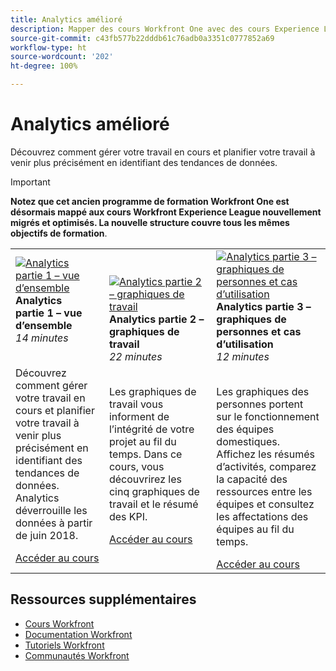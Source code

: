 ```yaml
---
title: Analytics amélioré
description: Mapper des cours Workfront One avec des cours Experience League
source-git-commit: c43fb577b22dddb61c76adb0a3351c0777852a69
workflow-type: ht
source-wordcount: '202'
ht-degree: 100%

---
```


# Analytics amélioré

Découvrez comment gérer votre travail en cours et planifier votre travail à venir plus précisément en identifiant des tendances de données.

>[!IMPORTANT]
>
>**Notez que cet ancien programme de formation Workfront One est désormais mappé aux cours Workfront Experience League nouvellement migrés et optimisés.  La nouvelle structure couvre tous les mêmes objectifs de formation**.

<table>
  <tr>
   <td>
      <a href="https://experienceleague.adobe.com/?recommended=Workfront-U-1-2022.1.analytics">
      <img alt="Analytics partie 1 – vue d’ensemble" src="https://cdn.experienceleague.adobe.com/thumb/analytics-part-1-overview.jpg"/>
      </a>
      <div>
         <strong>Analytics partie 1 – vue d’ensemble</strong></a>
<br/><em>14 minutes</em>
      </div>
      <p>
        <br/>
Découvrez comment gérer votre travail en cours et planifier votre travail à venir plus précisément en identifiant des tendances de données. Analytics déverrouille les données à partir de juin 2018.
      </p>
      <a  rel="noreferrer" target="_blank" href="https://experienceleague.adobe.com/?recommended=Workfront-U-1-2022.1.analytics" class="spectrum-Button spectrum-Button--primary spectrum-Button--sizeM">
<span class="spectrum-Button-label has-no-wrap has-text-weight-bold">Accéder au cours</span>
</a>
   </td>
   <td>
      <a href="https://experienceleague.adobe.com/?recommended=Workfront-U-1-2022.2.analytics">
      <img alt="Analytics partie 2 – graphiques de travail" src="https://cdn.experienceleague.adobe.com/thumb/analytics-part-1-overview.jpg"/>
      </a>
      <div>
         <strong>Analytics partie 2 – graphiques de travail</strong></a>
<br/><em>22 minutes</em>
      </div>
      <p>
        <br/>
Les graphiques de travail vous informent de l’intégrité de votre projet au fil du temps. Dans ce cours, vous découvrirez les cinq graphiques de travail et le résumé des KPI.
      </p>
      <a  rel="noreferrer" target="_blank" href="https://experienceleague.adobe.com/?recommended=Workfront-U-1-2022.2.analytics" class="spectrum-Button spectrum-Button--primary spectrum-Button--sizeM">
<span class="spectrum-Button-label has-no-wrap has-text-weight-bold">Accéder au cours</span>
</a>
   </td>
   <td>
      <a href="https://experienceleague.adobe.com/?recommended=Workfront-U-1-2022.3.analytics">
      <img alt="Analytics partie 3 – graphiques de personnes et cas d’utilisation" src="https://cdn.experienceleague.adobe.com/thumb/analytics-part-1-overview.jpg"/>
      </a>
      <div>
         <strong>Analytics partie 3 – graphiques de personnes et cas d’utilisation</strong></a>
<br/><em>12 minutes</em>
      </div>
      <p>
        <br/>
Les graphiques des personnes portent sur le fonctionnement des équipes domestiques. Affichez les résumés d’activités, comparez la capacité des ressources entre les équipes et consultez les affectations des équipes au fil du temps.
      </p>
      <a  rel="noreferrer" target="_blank" href="https://experienceleague.adobe.com/?recommended=Workfront-U-3-2022.1.analytics" class="spectrum-Button spectrum-Button--primary spectrum-Button--sizeM">
<span class="spectrum-Button-label has-no-wrap has-text-weight-bold">Accéder au cours</span>
</a>
   </td>      
  </tr>
</table>

## Ressources supplémentaires

* [Cours Workfront](https://experienceleague.adobe.com/?lang=fr&amp;Solution=Workfront#courses)
* [Documentation Workfront](https://experienceleague.adobe.com/docs/workfront.html?lang=fr)
* [Tutoriels Workfront](https://experienceleague.adobe.com/docs/workfront-learn/tutorials-workfront/home.html?lang=fr)
* [Communautés Workfront](https://experienceleaguecommunities.adobe.com/t5/workfront/ct-p/workfront)

